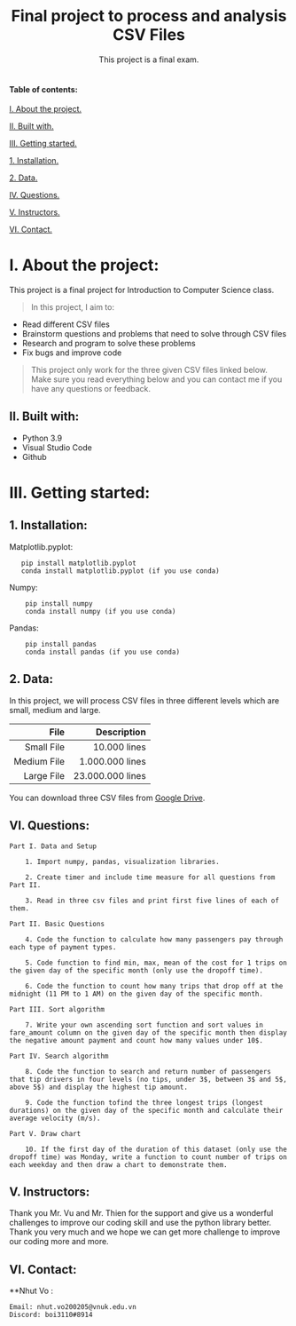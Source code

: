 <!-- PROJECT LOGO -->
<br />
<p align="center">

  <h1 align="center">Final project to process and analysis CSV Files</h1>

  <p align="center">
    This project is a final exam.
    <br />
    <br />
    
  </p>
  

#### Table of contents:
 [ I. About the project. ](#pro)
 
 [ II. Built with. ](#tech)
 
 [ III. Getting started. ](#get)

   [ 1. Installation. ](#desc) 
   
   [ 2. Data. ](#da)
   
 [ IV. Questions. ](#us) 
 
 [ V. Instructors. ](#in)
 
 [ VI. Contact. ](#con)

<a name="pro"></a>
# I. About the project:

This project is a final project for Introduction to Computer Science class.

> In this project, I aim to:
  + Read different CSV files
  + Brainstorm questions and problems that need to solve through CSV files
  + Research and program to solve these problems
  + Fix bugs and improve code
> This project only work for the three given CSV files linked below.
> Make sure you read everything below and you can contact me if you have any questions or feedback.

<a name="tech"></a>
## II. Built with: 


-  Python 3.9
-  Visual Studio Code
-  Github

<a name="get"></a>
# III. Getting started:

<a name="desc"></a>
## 1. Installation:

Matplotlib.pyplot:
   
       pip install matplotlib.pyplot
       conda install matplotlib.pyplot (if you use conda)
       
Numpy:
 
        pip install numpy
        conda install numpy (if you use conda)
        
Pandas:
        
        pip install pandas
        conda install pandas (if you use conda)
        
        
<a name="da"></a>
## 2. Data:

In this project, we will process CSV files in three different levels which are small, medium and large.

| File | Description |
| ------:| -----------:|
| Small File  |  10.000 lines|
| Medium File |  1.000.000 lines |
| Large File  |  23.000.000 lines |

You can download three CSV files from [Google Drive](https://drive.google.com/drive/folders/1ahXRcYFtZsIjejRV7jhZSPIIYvZuTpMY?usp=sharing).

<a name="us"></a>

## VI. Questions:
```
Part I. Data and Setup 

    1. Import numpy, pandas, visualization libraries.

    2. Create timer and include time measure for all questions from Part II.

    3. Read in three csv files and print first five lines of each of them.

Part II. Basic Questions

    4. Code the function to calculate how many passengers pay through each type of payment types.

    5. Code function to find min, max, mean of the cost for 1 trips on the given day of the specific month (only use the dropoff time).

    6. Code the function to count how many trips that drop off at the midnight (11 PM to 1 AM) on the given day of the specific month.

Part III. Sort algorithm

    7. Write your own ascending sort function and sort values in fare_amount column on the given day of the specific month then display the negative amount payment and count how many values under 10$.

Part IV. Search algorithm 

    8. Code the function to search and return number of passengers that tip drivers in four levels (no tips, under 3$, between 3$ and 5$, above 5$) and display the highest tip amount.

    9. Code the function tofind the three longest trips (longest durations) on the given day of the specific month and calculate their average velocity (m/s).

Part V. Draw chart 

    10. If the first day of the duration of this dataset (only use the dropoff time) was Monday, write a function to count number of trips on each weekday and then draw a chart to demonstrate them.

```



<a name="in"></a>
## V. Instructors:

Thank you Mr. Vu and Mr. Thien for the support and give us a wonderful challenges to improve our coding skill and use the python library better. Thank you very much and we hope we can get more challenge to improve our coding more and more.

<a name="con"></a>
## VI. Contact:
 **Nhut Vo :
```
Email: nhut.vo200205@vnuk.edu.vn
Discord: boi3110#8914
```













